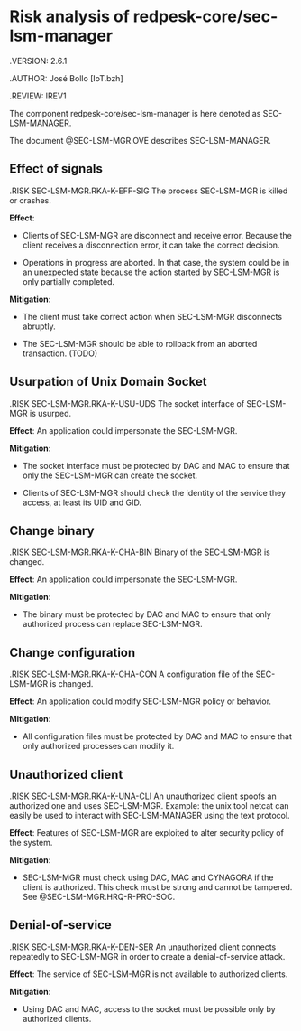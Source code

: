 # Risk analysis of redpesk-core/sec-lsm-manager

.VERSION: 2.6.1

.AUTHOR: José Bollo [IoT.bzh]

.REVIEW: IREV1

The component redpesk-core/sec-lsm-manager is here denoted as
SEC-LSM-MANAGER.

The document @SEC-LSM-MGR.OVE describes SEC-LSM-MANAGER.

## Effect of signals

.RISK SEC-LSM-MGR.RKA-K-EFF-SIG
The process SEC-LSM-MGR is killed or crashes.

**Effect**:

- Clients of SEC-LSM-MGR are disconnect and receive error.
  Because the client receives a disconnection error, it can take the
  correct decision.

- Operations in progress are aborted. In that case, the system could be
  in an unexpected state because the action started by SEC-LSM-MGR is
  only partially completed.

**Mitigation**:

- The client must take correct action when SEC-LSM-MGR disconnects
  abruptly.

- The SEC-LSM-MGR should be able to rollback from an aborted transaction.
  (TODO)

## Usurpation of Unix Domain Socket

.RISK SEC-LSM-MGR.RKA-K-USU-UDS
The socket interface of SEC-LSM-MGR is usurped.

**Effect**: An application could impersonate the SEC-LSM-MGR.

**Mitigation**:

- The socket interface must be protected by DAC and MAC to ensure that only
the SEC-LSM-MGR can create the socket.

- Clients of SEC-LSM-MGR should check the identity of the service they
access, at least its UID and GID.

## Change binary

.RISK SEC-LSM-MGR.RKA-K-CHA-BIN
Binary of the SEC-LSM-MGR is changed.

**Effect**: An application could impersonate the SEC-LSM-MGR.

**Mitigation**:

- The binary must be protected by DAC and MAC to ensure that only
authorized process can replace SEC-LSM-MGR.

## Change configuration

.RISK SEC-LSM-MGR.RKA-K-CHA-CON
A configuration file of the SEC-LSM-MGR is changed.

**Effect**: An application could modify SEC-LSM-MGR policy or behavior.

**Mitigation**:

- All configuration files must be protected by DAC and MAC to ensure
that only authorized processes can modify it.

## Unauthorized client

.RISK SEC-LSM-MGR.RKA-K-UNA-CLI An unauthorized client spoofs an
authorized one and uses SEC-LSM-MGR. Example: the unix tool netcat can
easily be used to interact with SEC-LSM-MANAGER using the text protocol.

**Effect**: Features of SEC-LSM-MGR are exploited to alter security policy
of the system.

**Mitigation**:

- SEC-LSM-MGR must check using DAC, MAC and CYNAGORA if the client is
authorized. This check must be strong and cannot be tampered. See
@SEC-LSM-MGR.HRQ-R-PRO-SOC.

## Denial-of-service

.RISK SEC-LSM-MGR.RKA-K-DEN-SER
An unauthorized client connects repeatedly to SEC-LSM-MGR in order to
create a denial-of-service attack.

**Effect**: The service of SEC-LSM-MGR is not available to authorized
clients.

**Mitigation**:

- Using DAC and MAC, access to the socket must be possible only by authorized
clients.

